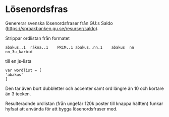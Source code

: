 # Lösenordsfras

Genererar svenska lösenordsfraser från GU:s Saldo (https://spraakbanken.gu.se/resurser/saldo).

Strippar ordlistan från formatet

`abakus..1	räkna..1	PRIM..1	abakus..nn.1	abakus	nn	nn_3u_karbid`

till en js-lista

```
var wordlist = [
'abakus'
] 
```

Den tar även bort dubbletter och accenter samt ord längre än 10 och kortare än 3 tecken.

Resulteradnde ordlistan (från ungefär 120k poster till knappa hälften) funkar hyfsat att använda för att bygga lösenordsfraser med.
